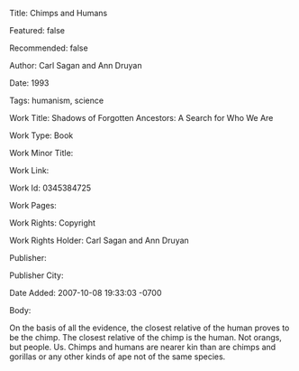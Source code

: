 Title: Chimps and Humans

Featured: false

Recommended: false

Author: Carl Sagan and Ann Druyan

Date: 1993

Tags: humanism, science

Work Title: Shadows of Forgotten Ancestors: A Search for Who We Are

Work Type: Book

Work Minor Title:  

Work Link: 

Work Id:  0345384725

Work Pages:  

Work Rights:  Copyright

Work Rights Holder:  Carl Sagan and Ann Druyan

Publisher:  

Publisher City:  

Date Added: 2007-10-08 19:33:03 -0700

Body:

On the basis of all the evidence, the closest relative of the human proves to be the chimp. The closest relative of the chimp is the human. Not orangs, but people. Us. Chimps and humans are nearer kin than are chimps and gorillas or any other kinds of ape not of the same species.


